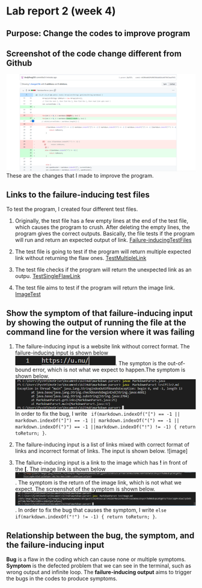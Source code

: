 # Lab report 2 (week 4)

## Purpose: Change the codes to improve program 

## Screenshot of the code change different from Github
![image](changecode.png)
These are the changes that I made to improve the program. 

## Links to the failure-inducing test files
To test the program, I created four different test files.
1. Originally, the test file has a few empty lines at the end of the test file, which causes the program to crush. After deleting the empty lines, the program gives the correct outputs. Basically, the file tests if the program will run and return an  expected output of link. [Failure-inducingTestFiles](https://github.com/AndyFeng233/markdown-parser/blob/main/test-file.md)

2. The test file is going to test if the program will return multiple expected link without returning the flaw ones. [TestMultipleLink](https://github.com/AndyFeng233/markdown-parser/blob/main/test-file1.md)

3. The test file checks if the program will return the unexpected link as an outpu. [TestSingleFlawLink](https://github.com/AndyFeng233/markdown-parser/blob/main/testfile2.md)

4. The test file aims to test if the program will return the image link. [ImageTest](https://github.com/AndyFeng233/markdown-parser/blob/main/testImage.md)

## Show the symptom of that failure-inducing input by showing the output of running the file at the command line for the version where it was failing

1. The failure-inducing input is a website link without correct format. The failure-inducing input is shown below ![image](incorrectFormat.png). The sympton is the out-of-bound error, which is not what we expect to happen.The symptom is shown below. ![image](outOfBound%20.png) In order to fix the bug, I write ` if(markdown.indexOf("[") == -1 || markdown.indexOf("]") == -1 || markdown.indexOf("(") == -1 || markdown.indexOf(")") == -1 ||markdown.indexOf("!") != -1) {
                return toReturn;
            }`.

2. The failure-inducing input is a list of links mixed with correct format of links and incorrect format of links. The input is shown below. ![image]

3. The failure-inducing input is a link to the image which has **!** in front of the **[**. The image link is shown below ![image](image.png). The symptom is the return of the image link, which is not what we expect. The screenshot of the symptom is shown below. ![iamge](testi.png). In order to fix the bug that causes the symptom, I write `else if(markdown.indexOf("!") != -1) {
                return toReturn;
            }`.



## Relationship between the bug, the symptom, and the failure-inducing input

  **Bug** is a flaw in the coding which can cause none or multiple symptoms. **Symptom** is the defected problem that we can see in the terminal, such as wrong output and infinite loop. The **failure-inducing output** aims to trigger the bugs in the codes to produce symptoms. 